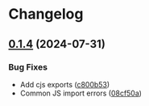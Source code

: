 # Changelog

## [0.1.4](https://github.com/ChrisGV04/payload-live-preview-vue/compare/0.1.2...0.1.4) (2024-07-31)


### Bug Fixes

* Add cjs exports ([c800b53](https://github.com/ChrisGV04/payload-live-preview-vue/commit/c800b53e3d679b33356a2fdec498664b8c1b4f78))
* Common JS import errors ([08cf50a](https://github.com/ChrisGV04/payload-live-preview-vue/commit/08cf50a28a1f6f165843fac501b4a1991a594ea6))
